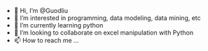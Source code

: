 - 👋 Hi, I’m @Guodliu
- 👀 I’m interested in programming, data modeling, data mining, etc
- 🌱 I’m currently learning python
- 💞️ I’m looking to collaborate on excel manipulation with Python
- 📫 How to reach me ...

<!---
Guodliu/Guodliu is a ✨ special ✨ repository because its `README.md` (this file) appears on your GitHub profile.
You can click the Preview link to take a look at your changes.
--->
